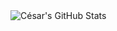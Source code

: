 
<a href="https://github.com/cesarsotovalero/cesarsotovalero">
  <img align="left" src="https://github-readme-stats.vercel.app/api?username=cesarsotovalero&show_icons=true&line_height=27&count_private=true" alt="César's GitHub Stats" />
</a>




<!--

<a href="https://github.com/cesarsotovalero/cesarsotovalero">
  <img align="right" src="https://github-readme-stats.vercel.app/api/top-langs/?username=cesarsotovalero&layout=compact" />
</a>

**cesarsotovalero/cesarsotovalero** is a ✨ _special_ ✨ repository because its `README.md` (this file) appears on your GitHub profile.

Here are some ideas to get you started:

- 🔭 I’m currently working on ...
- 🌱 I’m currently learning ...
- 👯 I’m looking to collaborate on ...
- 🤔 I’m looking for help with ...
- 💬 Ask me about ...
- 📫 How to reach me: ...
- 😄 Pronouns: ...
- ⚡ Fun fact: ...
-->
